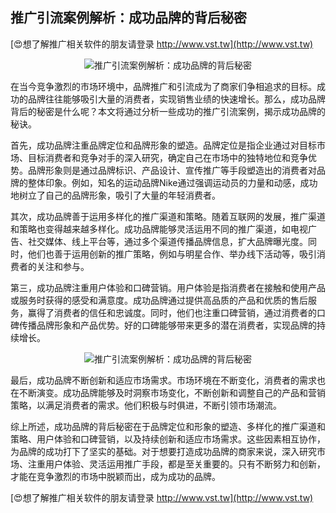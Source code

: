 ## **推广引流案例解析：成功品牌的背后秘密**

[😍想了解推广相关软件的朋友请登录 http://www.vst.tw](http://www.vst.tw)

 <center><img src="https://vst.tw/MP4/tuiguang/png/1.png" alt="推广引流案例解析：成功品牌的背后秘密"></center>

在当今竞争激烈的市场环境中，品牌推广和引流成为了商家们争相追求的目标。成功的品牌往往能够吸引大量的消费者，实现销售业绩的快速增长。那么，成功品牌背后的秘密是什么呢？本文将通过分析一些成功的推广引流案例，揭示成功品牌的秘诀。

首先，成功品牌注重品牌定位和品牌形象的塑造。品牌定位是指企业通过对目标市场、目标消费者和竞争对手的深入研究，确定自己在市场中的独特地位和竞争优势。品牌形象则是通过品牌标识、产品设计、宣传推广等手段塑造出的消费者对品牌的整体印象。例如，知名的运动品牌Nike通过强调运动员的力量和动感，成功地树立了自己的品牌形象，吸引了大量的年轻消费者。

其次，成功品牌善于运用多样化的推广渠道和策略。随着互联网的发展，推广渠道和策略也变得越来越多样化。成功品牌能够灵活运用不同的推广渠道，如电视广告、社交媒体、线上平台等，通过多个渠道传播品牌信息，扩大品牌曝光度。同时，他们也善于运用创新的推广策略，例如与明星合作、举办线下活动等，吸引消费者的关注和参与。

第三，成功品牌注重用户体验和口碑营销。用户体验是指消费者在接触和使用产品或服务时获得的感受和满意度。成功品牌通过提供高品质的产品和优质的售后服务，赢得了消费者的信任和忠诚度。同时，他们也注重口碑营销，通过消费者的口碑传播品牌形象和产品优势。好的口碑能够带来更多的潜在消费者，实现品牌的持续增长。

 <center><img src="https://vst.tw/MP4/tuiguang/png/7.png" alt="推广引流案例解析：成功品牌的背后秘密"></center>

最后，成功品牌不断创新和适应市场需求。市场环境在不断变化，消费者的需求也在不断演变。成功品牌能够及时洞察市场变化，不断创新和调整自己的产品和营销策略，以满足消费者的需求。他们积极与时俱进，不断引领市场潮流。

综上所述，成功品牌的背后秘密在于品牌定位和形象的塑造、多样化的推广渠道和策略、用户体验和口碑营销，以及持续创新和适应市场需求。这些因素相互协作，为品牌的成功打下了坚实的基础。对于想要打造成功品牌的商家来说，深入研究市场、注重用户体验、灵活运用推广手段，都是至关重要的。只有不断努力和创新，才能在竞争激烈的市场中脱颖而出，成为成功的品牌。

[😍想了解推广相关软件的朋友请登录 http://www.vst.tw](http://www.vst.tw)



